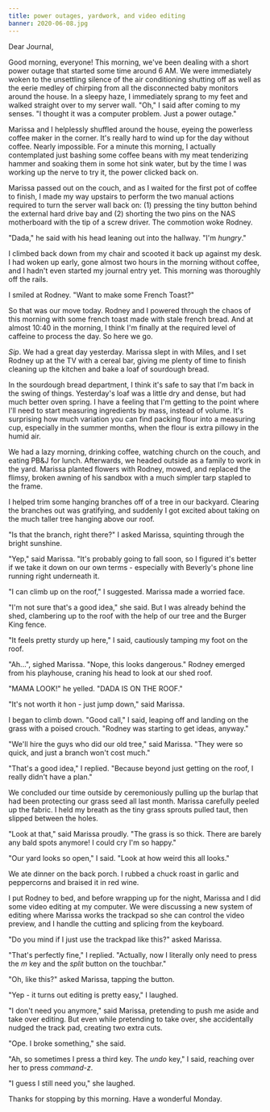 ```yaml
---
title: power outages, yardwork, and video editing
banner: 2020-06-08.jpg
---
```


Dear Journal,

Good morning, everyone!  This morning, we've been dealing with a short
power outage that started some time around 6 AM.  We were immediately
woken to the unsettling silence of the air conditioning shutting off
as well as the eerie medley of chirping from all the disconnected baby
monitors around the house.  In a sleepy haze, I immediately sprang to
my feet and walked straight over to my server wall.  "Oh," I said
after coming to my senses.  "I thought it was a computer problem.
Just a power outage."

Marissa and I helplessly shuffled around the house, eyeing the
powerless coffee maker in the corner.  It's really hard to wind up for
the day without coffee.  Nearly impossible.  For a minute this
morning, I actually contemplated just bashing some coffee beans with
my meat tenderizing hammer and soaking them in some hot sink water,
but by the time I was working up the nerve to try it, the power
clicked back on.

Marissa passed out on the couch, and as I waited for the first pot of
coffee to finish, I made my way upstairs to perform the two manual
actions required to turn the server wall back on: (1) pressing the
tiny button behind the external hard drive bay and (2) shorting the
two pins on the NAS motherboard with the tip of a screw driver.  The
commotion woke Rodney.

"Dada," he said with his head leaning out into the hallway.  "I'm
_hungry_."

I climbed back down from my chair and scooted it back up against my
desk.  I had woken up early, gone almost two hours in the morning
without coffee, and I hadn't even started my journal entry yet.  This
morning was thoroughly off the rails.

I smiled at Rodney.  "Want to make some French Toast?"

So that was our move today.  Rodney and I powered through the chaos of
this morning with some french toast made with stale french bread.  And
at almost 10:40 in the morning, I think I'm finally at the required
level of caffeine to process the day.  So here we go.

_Sip_.  We had a great day yesterday.  Marissa slept in with Miles,
and I set Rodney up at the TV with a cereal bar, giving me plenty of
time to finish cleaning up the kitchen and bake a loaf of sourdough
bread.

In the sourdough bread department, I think it's safe to say that I'm
back in the swing of things.  Yesterday's loaf was a little dry and
dense, but had much better oven spring.  I have a feeling that I'm
getting to the point where I'll need to start measuring ingredients by
mass, instead of volume.  It's surprising how much variation you can
find packing flour into a measuring cup, especially in the summer
months, when the flour is extra pillowy in the humid air.

We had a lazy morning, drinking coffee, watching church on the couch,
and eating PB&J for lunch.  Afterwards, we headed outside as a family
to work in the yard.  Marissa planted flowers with Rodney, mowed, and
replaced the flimsy, broken awning of his sandbox with a much simpler
tarp stapled to the frame.

I helped trim some hanging branches off of a tree in our backyard.
Clearing the branches out was gratifying, and suddenly I got excited
about taking on the much taller tree hanging above our roof.

"Is that the branch, right there?" I asked Marissa, squinting through
the bright sunshine.

"Yep," said Marissa.  "It's probably going to fall soon, so I figured
it's better if we take it down on our own terms - especially with
Beverly's phone line running right underneath it.

"I can climb up on the roof," I suggested.  Marissa made a worried
face.

"I'm not sure that's a good idea," she said.  But I was already behind
the shed, clambering up to the roof with the help of our tree and the
Burger King fence.

"It feels pretty sturdy up here," I said, cautiously tamping my foot
on the roof.

"Ah...", sighed Marissa.  "Nope, this looks dangerous."  Rodney
emerged from his playhouse, craning his head to look at our shed roof.

"MAMA LOOK!" he yelled.  "DADA IS ON THE ROOF."

"It's not worth it hon - just jump down," said Marissa.

I began to climb down.  "Good call," I said, leaping off and landing
on the grass with a poised crouch.  "Rodney was starting to get ideas,
anyway."

"We'll hire the guys who did our old tree," said Marissa.  "They were
so quick, and just a branch won't cost much."

"That's a good idea," I replied.  "Because beyond just getting on the
roof, I really didn't have a plan."

We concluded our time outside by ceremoniously pulling up the burlap
that had been protecting our grass seed all last month.  Marissa
carefully peeled up the fabric.  I held my breath as the tiny grass
sprouts pulled taut, then slipped between the holes.

"Look at that," said Marissa proudly.  "The grass is so thick.  There
are barely any bald spots anymore!  I could cry I'm so happy."

"Our yard looks so open," I said.  "Look at how weird this all looks."

We ate dinner on the back porch.  I rubbed a chuck roast in garlic and
peppercorns and braised it in red wine.

I put Rodney to bed, and before wrapping up for the night, Marissa and
I did some video editing at my computer.  We were discussing a new
system of editing where Marissa works the trackpad so she can control
the video preview, and I handle the cutting and splicing from the
keyboard.

"Do you mind if I just use the trackpad like this?" asked Marissa.

"That's perfectly fine," I replied.  "Actually, now I literally only
need to press the _m_ key and the _split_ button on the touchbar."

"Oh, like this?" asked Marissa, tapping the button.

"Yep - it turns out editing is pretty easy," I laughed.

"I don't need you anymore," said Marissa, pretending to push me aside
and take over editing.  But even while pretending to take over, she
accidentally nudged the track pad, creating two extra cuts.

"Ope.  I broke something," she said.

"Ah, so sometimes I press a third key.  The _undo_ key," I said,
reaching over her to press _command-z_.

"I guess I still need you," she laughed.

Thanks for stopping by this morning.  Have a wonderful Monday.
